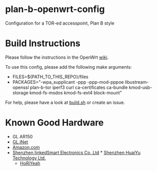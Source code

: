 # plan-b-openwrt-config
Configuration for a TOR-ed accesspoint, Plan B style

# Build Instructions
Please follow the instructions in the OpenWrt [wiki](https://openwrt.org/docs/user-guide/additional-software/imagebuilder).

To use this config, please add the following make arguments:
 * FILES=${PATH_TO_THIS_REPO}/files
 * PACKAGES="-wpa_supplicant -ppp -ppp-mod-pppoe libustream-openssl plan-b-tor iperf3 curl ca-certificates ca-bundle kmod-usb-storage kmod-fs-msdos kmod-fs-ext4 block-mount"
   
For help, please have a look at [build.sh](https://github.com/rettichschnidi/plan-b-imagebuilder) or create an issue.

# Known Good Hardware
* GL AR150
 * [GL.iNet](https://store.gl-inet.com/products/gl-ar150-mini-smart-router?variant=3092579975195)
  * [Amazon.com](https://www.amazon.com/GL-iNet-Pre-installed-Performance-Compatible-Programmable/dp/B01FJ4S9JK)
   * [Shenzhen linkedSmart Electronics Co.,Ltd](https://de.aliexpress.com/store/product/GL-iNet-GL-AR150-AR9331-Smart-WiFi-Wireless-Router150Mbps-Repeater-OPENWRT-Firmware-External-Internal-Antenna-Support/1946255_32673861702.html)
    * [Shenzhen HuaiYu Technology Ltd.](https://de.aliexpress.com/item/GL-iNet-AR-150-150Mbps-OPENWRT-Firmware-Mini-Routers-Wi-Fi-Router-WiFi-Repeater-Booster-Extender/32464052719.html)
     * [HoRiYeah](https://de.aliexpress.com/item/GL-iNet-GL-AR150-AR9331-150Mbps-WiFi-Wireless-Router-WiFi-Repeater-OPENWRT-Firmware-External-Internal-Antenna/32556315152.html)
